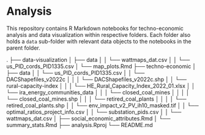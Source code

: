 # Analysis

This repository contains R Markdown notebooks for techno-economic analysis and data visualization within respective folders. Each folder also holds a `data` sub-folder with relevant data objects to the notebooks in the parent folder. 

.
├── data-visualization
│   ├── data
│   │  └── wattmaps_dat.csv
│   │  └── us_PID_cords_PID1335.csv
│   └── map_plots.Rmd
├── techno-economic
│   ├── data
│   │  └── us_PID_cords_PID1335.csv
│   │  └── DACShapefiles_v2022c
│   │  │   └── DACShapefiles_v2022c.shp
│   │  └── rural-capacity-index
│   │  │   └── HE_Rural_Capacity_Index_2022_01.xlsx
│   │  └── ira_energy_communities_data
│   │  │   └── closed_coal_mines
│   │  │   │   └── closed_coal_mines.shp
│   │  │   └── retired_coal_plants
│   │  │   │   └── retired_coal_plants.shp
│   │  └── env_impact_v2_PV_ih10_masked.tif
│   │  └── optimal_ratios_project_info.csv
│   │  └── substation_pids.csv
│   │  └── wattmaps_dat.csv
│   ├── social_economic_attributes.Rmd
│   └── summary_stats.Rmd
├── analysis.Rproj
└── README.md
